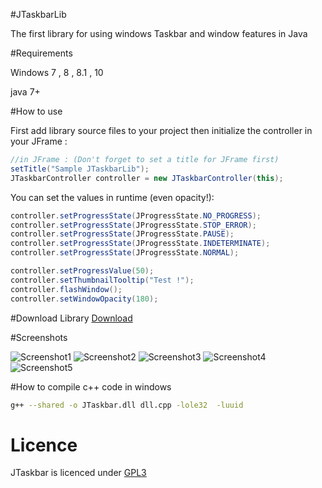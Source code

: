 #JTaskbarLib

The first library for using windows Taskbar and window features in Java

#Requirements

Windows 7 , 8 , 8.1 , 10

java 7+

#How to use

First add library source files to your project then initialize the controller in your JFrame :

```java
//in JFrame : (Don't forget to set a title for JFrame first)
setTitle("Sample JTaskbarLib");
JTaskbarController controller = new JTaskbarController(this);
```

You can set the values in runtime (even opacity!):

```java
controller.setProgressState(JProgressState.NO_PROGRESS);
controller.setProgressState(JProgressState.STOP_ERROR);
controller.setProgressState(JProgressState.PAUSE);
controller.setProgressState(JProgressState.INDETERMINATE);
controller.setProgressState(JProgressState.NORMAL);

controller.setProgressValue(50);
controller.setThumbnailTooltip("Test !");
controller.flashWindow();
controller.setWindowOpacity(180);

```
#Download Library
[Download](https://github.com/alireza6677/JTaskbarLib/raw/master/dist/JTaskbarLib.jar)

#Screenshots

![Screenshot1](http://www.axgig.com/images/64234434841136641045.gif)
![Screenshot2](http://www.axgig.com/images/09966399837368348184.png)
![Screenshot3](http://www.axgig.com/images/57405352266954844994.png)
![Screenshot4](http://www.axgig.com/images/77640314593542747545.png)
![Screenshot5](http://www.axgig.com/images/86958911908320093649.png)


#How to compile c++ code in windows

```bash
g++ --shared -o JTaskbar.dll dll.cpp -lole32  -luuid
```

# Licence
JTaskbar is licenced under [GPL3](https://github.com/alireza6677/JTaskbarLib/blob/master/LICENSE)